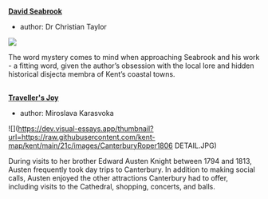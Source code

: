 <param ve-config 
       title="21st Century"
       banner="images/XXX.png"
       layout="index">

#

##
**[David Seabrook](21c-seabrook-biography)**

- author: Dr Christian Taylor

![](https://dev.visual-essays.app/thumbnail?url=https://raw.githubusercontent.com/kent-map/kent/main/21c/images/JaneAustenCassandraWatercolour.jpg)

The word mystery comes to mind when approaching Seabrook and his work - a fitting word, given the author’s obsession with the local lore and hidden historical disjecta membra of Kent’s coastal towns.

##
**[Traveller's Joy](21c-travellers-joy)**

- author: Miroslava Karasvoka

![](https://dev.visual-essays.app/thumbnail?url=https://raw.githubusercontent.com/kent-map/kent/main/21c/images/CanterburyRoper1806 DETAIL.JPG)

During visits to her brother Edward Austen Knight between 1794 and 1813, Austen frequently took day trips to Canterbury. In addition to making social calls, Austen enjoyed the other attractions Canterbury had to offer, including visits to the Cathedral, shopping, concerts, and balls.
